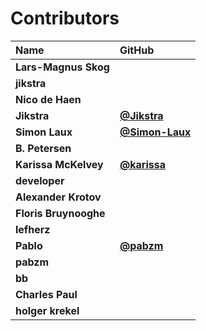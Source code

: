 # Contributors

| Name                  | GitHub                                           |
| :-------------------- | :----------------------------------------------- |
| **Lars-Magnus Skog**  |                                                  |
| **jikstra**           |                                                  |
| **Nico de Haen**      |                                                  |
| **Jikstra**           | [**@Jikstra**](https://github.com/Jikstra)       |
| **Simon Laux**        | [**@Simon-Laux**](https://github.com/Simon-Laux) |
| **B. Petersen**       |                                                  |
| **Karissa McKelvey**  | [**@karissa**](https://github.com/karissa)       |
| **developer**         |                                                  |
| **Alexander Krotov**  |                                                  |
| **Floris Bruynooghe** |                                                  |
| **lefherz**           |                                                  |
| **Pablo**             | [**@pabzm**](https://github.com/pabzm)           |
| **pabzm**             |                                                  |
| **bb**                |                                                  |
| **Charles Paul**      |                                                  |
| **holger krekel**     |                                                  |
